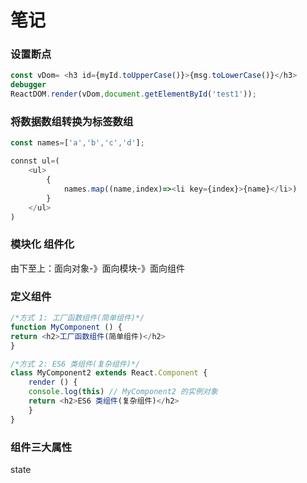 # 笔记

### 设置断点

```js
const vDom= <h3 id={myId.toUpperCase()}>{msg.toLowerCase()}</h3>
debugger
ReactDOM.render(vDom,document.getElementById('test1'));
```


### 将数据数组转换为标签数组

```js
const names=['a','b','c','d'];

connst ul=(
	<ul>
		{
			names.map((name,index)=><li key={index}>{name}</li>)
		}
	</ul>
)
```

### 模块化 组件化

由下至上：面向对象-》面向模块-》面向组件

### 定义组件
```js
/*方式 1: 工厂函数组件(简单组件)*/function MyComponent () {
return <h2>工厂函数组件(简单组件)</h2>
}

/*方式 2: ES6 类组件(复杂组件)*/class MyComponent2 extends React.Component { 
	render () {
	console.log(this) // MyComponent2 的实例对象
	return <h2>ES6 类组件(复杂组件)</h2> 
	}
}
```

### 组件三大属性

state
